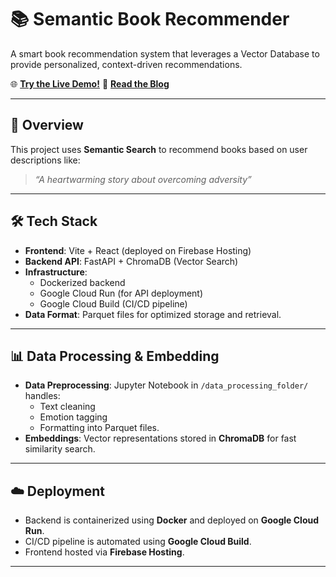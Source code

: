 # 📚 Semantic Book Recommender

A smart book recommendation system that leverages a Vector Database to provide personalized, context-driven recommendations.

🌐 **[Try the Live Demo!](https://tuanqpham0921.com/book-recommender)**
📖 **[Read the Blog](https://your-blog-link.com)**

---

## 🚀 Overview
This project uses **Semantic Search** to recommend books based on user descriptions like:
> *“A heartwarming story about overcoming adversity”*

---

## 🛠 Tech Stack
- **Frontend**: Vite + React (deployed on Firebase Hosting)
- **Backend API**: FastAPI + ChromaDB (Vector Search)
- **Infrastructure**: 
  - Dockerized backend
  - Google Cloud Run (for API deployment)
  - Google Cloud Build (CI/CD pipeline)
- **Data Format**: Parquet files for optimized storage and retrieval.

---

## 📊 Data Processing & Embedding
- **Data Preprocessing**: Jupyter Notebook in `/data_processing_folder/` handles:
  - Text cleaning
  - Emotion tagging
  - Formatting into Parquet files.
- **Embeddings**: Vector representations stored in **ChromaDB** for fast similarity search.

---

## ☁️ Deployment
- Backend is containerized using **Docker** and deployed on **Google Cloud Run**.
- CI/CD pipeline is automated using **Google Cloud Build**.
- Frontend hosted via **Firebase Hosting**.

---
